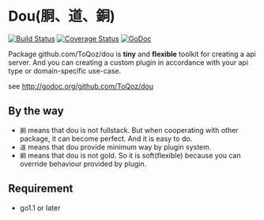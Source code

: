 # Dou(胴、道、銅)

[![Build Status](https://travis-ci.org/ToQoz/dou.png?branch=master)](https://travis-ci.org/ToQoz/dou)
[![Coverage Status](https://coveralls.io/repos/ToQoz/dou/badge.png?branch=master)](https://coveralls.io/r/ToQoz/dou?branch=master)
[![GoDoc](https://godoc.org/github.com/ToQoz/dou?status.png)](https://godoc.org/github.com/ToQoz/dou)

Package github.com/ToQoz/dou is __tiny__ and __flexible__ toolkit for creating a api server.
And you can creating a custom plugin in accordance with your api type or domain-specific use-case.

see http://godoc.org/github.com/ToQoz/dou

## By the way

- `胴` means that dou is not fullstack. But when cooperating with other package, it can become perfect. And it is easy to do.
- `道` means that dou provide minimum way by plugin system.
- `銅` means that dou is not gold. So it is soft(flexible) because you can override behaviour provided by plugin.

## Requirement

- go1.1 or later
